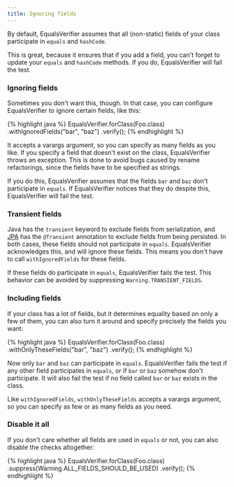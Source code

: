 ```yaml
---
title: Ignoring fields
---
```

By default, EqualsVerifier assumes that all (non-static) fields of your class participate in `equals` and `hashCode`.

This is great, because it ensures that if you add a field, you can't forget to update your `equals` and `hashCode` methods. If you do, EqualsVerifier will fail the test.

### Ignoring fields
Sometimes you don't want this, though. In that case, you can configure EqualsVerifier to ignore certain fields, like this:

{% highlight java %}
EqualsVerifier.forClass(Foo.class)
    .withIgnoredFields("bar", "baz")
    .verify();
{% endhighlight %}

It accepts a varargs argument, so you can specify as many fields as you like. If you specify a field that doesn't exist on the class, EqualsVerifier throws an exception. This is done to avoid bugs caused by rename refactorings, since the fields have to be specified as strings.

If you do this, EqualsVerifier assumes that the fields `bar` and `baz` don't participate in `equals`. If EqualsVerifier notices that they do despite this, EqualsVerifier will fail the test.


### Transient fields
Java has the `transient` keyword to exclude fields from serialization, and [JPA](/equalsverifier/manual/jpa-entities) has the `@Transient` annotation to exclude fields from being persisted. In both cases, these fields should not participate in `equals`. EqualsVerifier acknowledges this, and will ignore these fields. This means you don't have to call `withIgnoredFields` for these fields.

If these fields do participate in `equals`, EqualsVerifier fails the test. This behavior can be avoided by suppressing `Warning.TRANSIENT_FIELDS`.


### Including fields
If your class has a lot of fields, but it determines equality based on only a few of them, you can also turn it around and specify precisely the fields you want:

{% highlight java %}
EqualsVerifier.forClass(Foo.class)
    .withOnlyTheseFields("bar", "baz")
    .verify();
{% endhighlight %}

Now only `bar` and `baz` can participate in `equals`. EqualsVerifier fails the test if any other field participates in `equals`, or if `bar` or `baz` somehow don't participate. It will also fail the test if no field called `bar` or `baz` exists in the class.

Like `withIgnoredFields`, `withOnlyTheseFields` accepts a varargs argument, so you can specify as few or as many fields as you need.


### Disable it all
If you don't care whether all fields are used in `equals` or not, you can also disable the checks altogether:

{% highlight java %}
EqualsVerifier.forClass(Foo.class)
    .suppress(Warning.ALL_FIELDS_SHOULD_BE_USED)
    .verify();
{% endhighlight %}

